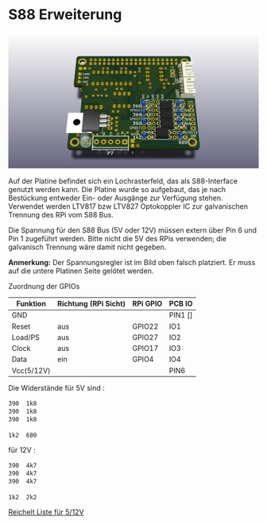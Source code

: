 S88 Erweiterung
===============

![RPI-MCP2515-S88](https://github.com/GBert/misc/raw/master/RPi-MCP2515/pictures/RPi-MCP2515_S88.png)

Auf der Platine befindet sich ein Lochrasterfeld, das als S88-Interface genutzt werden kann. Die
Platine wurde so aufgebaut, das je nach Bestückung entweder Ein- oder Ausgänge zur Verf&uuml;gung stehen.
Verwendet werden LTV817 bzw LTV827 Optokoppler IC zur galvanischen Trennung des RPi vom S88 Bus.

Die Spannung für den S88 Bus (5V oder 12V) m&uuml;ssen extern &uuml;ber Pin 6 und Pin 1 zugef&uuml;hrt werden.
Bitte nicht die 5V des RPis verwenden; die galvanisch Trennung w&auml;re damit nicht gegeben.   

**Anmerkung:**
Der Spannungsregler ist im Bild oben falsch platziert. Er muss auf die untere Platinen Seite gelötet werden.

Zuordnung der GPIOs

| Funktion    | Richtung (RPi Sicht) | RPi GPIO | PCB IO   |
| ----------- | -------------------- |--------- | -------- |
| GND         |                      |          | PIN1 []  |
| Reset       | aus                  | GPIO22   | IO1      |
| Load/PS     | aus                  | GPIO27   | IO2      |
| Clock       | aus                  | GPIO17   | IO3      |
| Data        | ein                  | GPIO4    | IO4      |
| Vcc(5/12V)  |                      |          | PIN6     |

Die Widerst&auml;nde f&uuml;r 5V sind :
```
390  1k8
390  1k8
390  1k8

1k2  680
```

f&uuml;r 12V :
```
390  4k7
390  4k7
390  4k7

1k2  2k2
```

[Reichelt Liste für 5/12V](https://www.reichelt.de/my/1365230)
